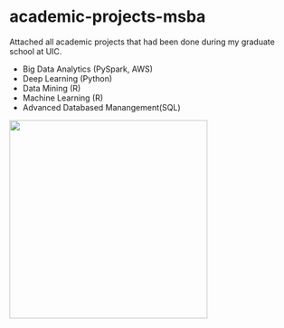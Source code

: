 # academic-projects-msba
Attached all academic projects that had been done during my graduate school at UIC.  
- Big Data Analytics (PySpark, AWS)
- Deep Learning (Python)
- Data Mining (R)
- Machine Learning (R)
- Advanced Databased Manangement(SQL)

<img src="academic-projects-msba/images/DL_ProjectCover.png" align="center" width="350">

